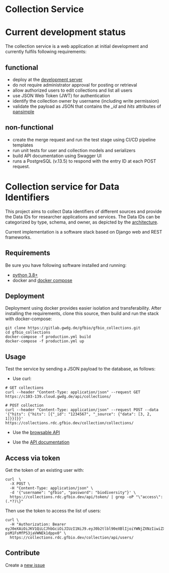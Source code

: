 
Collection Service
====================

# Current development status

The collection service is a web application at initial development 
and currently fulfils following requirements:

## functional
- deploy at the [development server](https://collections.rdc.gfbio.dev)
- do not require administrator approval for posting or retrieval
- allow authorized users to edit collections and list all users
- use JSON Web Token (JWT) for authentication
- identify the collection owner by username (including write permission)
- validate the payload as JSON that contains the *_id* and *hits* attributes of [pansimple](http://ws.pangaea.de/es/portals/pansimple/_search?pretty)  

## non-functional
- create the merge request and run the test stage using CI/CD pipeline templates
- run unit tests for user and collection models and serializers
- build API documentation using Swagger UI
- runs a PostgreSQL (v.13.5) to respond with the entry ID at each POST request.


# Collection service for Data Identifiers

This project aims to collect Data identifiers of different sources and provide the Data IDs for researcher applications and services.
The Data IDs can be categorized by type, schema, and owner, as depicted by the
[architecture](https://drive.google.com/file/d/1vhseWbXVzK9OCsqd00fmZaQ2CEmMfCbi/view?usp=sharing). 

Current implementation is a software stack based on Django web and REST frameworks.

## Requirements 

Be sure you have following software installed and running:
* [python 3.8+](https://www.python.org/downloads/)
* docker and [docker compose](https://docs.docker.com/compose/install/)

## Deployment

Deployment using docker provides easier isolation and transferability.
After installing the requirements, clone this source, then build and run the stack with docker-compose:
                            
```
git clone https://gitlab.gwdg.de/gfbio/gfbio_collections.git
cd gfbio_collections
docker-compose -f production.yml build
docker-compose -f production.yml up
``` 

## Usage

Test the service by sending a JSON payload to the database, as follows:

- Use curl:
````console
# GET collections
curl --header "Content-Type: application/json" --request GET https://c103-139.cloud.gwdg.de/api/collections/

# POST collection
curl --header "Content-Type: application/json" --request POST --data 
'{"hits": {"hits": [{"_id": "1234567", "_source": {"data": [3, 2, 1]}}]}}' 
https://collections.rdc.gfbio.dev/collection/collections/
````
- Use the 
[browsable API](https://collections.rdc.gfbio.dev/collection/)

- Use the [API documentation](https://collections.rdc.gfbio.dev/collection/api)

## Access via token

Get the token of an existing user with:

````
curl  \
  -X POST \
  -H "Content-Type: application/json" \
  -d '{"username": "gfbio", "password": "biodiversity"}' \
  https://collections.rdc.gfbio.dev/api/token/ | grep -oP "\"access\":(.*?)\}"
````
Then use the token to access the list of users:

````
curl \
  -H "Authorization: Bearer eyJ0eXAiOiJKV1QiLCJhbGciOiJIUzI1NiJ9.eyJ0b2tlbl90eXBlIjoiYWNjZXNzIiwiZXhwIjoxNjQwNzc5ODM5LCJpYXQiOjE2NDA3Nzk1MzksImp0aSI6IjE0ODkzNzFiN2JjODQzZjg5ZTQ2YjU1YTQyZjk1NTJkIiwidXNlcl9pZCI6Mn0.lTabwrxPvTXvqDkvkI-psM1FsMfPS3jaVWNEk1dppx0" \
  https://collections.rdc.gfbio.dev/collection/api/users/
````

## Contribute

Create a [new issue](https://gitlab.gwdg.de/gfbio_collections/-/issues/new?issue%5Bassignee_id%5D=&issue%5Bmilestone_id%5D=)

